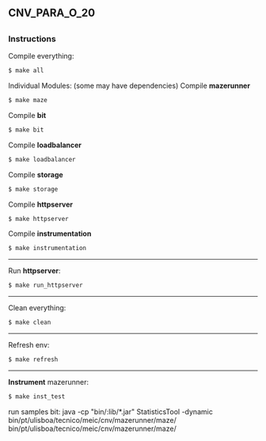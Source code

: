 ## CNV_PARA_O_20
##
### Instructions

Compile everything:
```bash
$ make all
```
Individual Modules: (some may have dependencies)
Compile __mazerunner__
```bash
$ make maze
```
Compile __bit__
```bash
$ make bit
```
Compile __loadbalancer__
```bash
$ make loadbalancer
```
Compile __storage__
```bash
$ make storage
```
Compile __httpserver__
```bash
$ make httpserver
```
Compile __instrumentation__
```bash
$ make instrumentation
```
___

Run __httpserver__:
```bash
$ make run_httpserver
```
___

Clean everything:
```bash
$ make clean
```
___

Refresh env:
```bash
$ make refresh
```
___

__Instrument__ mazerunner:
```bash
$ make inst_test
```

run samples bit:
java -cp "bin/:lib/*.jar" StatisticsTool -dynamic bin/pt/ulisboa/tecnico/meic/cnv/mazerunner/maze/ bin/pt/ulisboa/tecnico/meic/cnv/mazerunner/maze/
